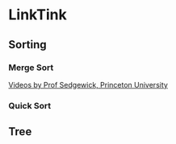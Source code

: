 
# LinkTink

## Sorting
### Merge Sort
[Videos by Prof Sedgewick, Princeton University](https://www.youtube.com/watch?v=4nKwesx_c8E&list=PLe-ggMe31CTeunC6GZHFBmQx7EKtjbGf9)

### Quick Sort

## Tree
